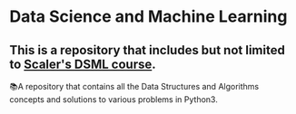 # Data Science and Machine Learning 

## This is a repository that includes but not limited to [Scaler's DSML course](https://www.scaler.com/). 

📚A repository that contains all the Data Structures and Algorithms concepts and solutions to various problems in Python3.
